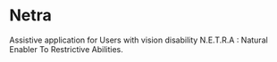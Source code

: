 # Netra
Assistive application for Users with vision disability
N.E.T.R.A : Natural Enabler To Restrictive Abilities.
